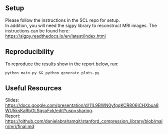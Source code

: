 ## Setup
Please follow the instructions in the SCL repo for setup.    
In addition, you will need the sigpy library to reconstruct MRI images. The instructions can be found here:
https://sigpy.readthedocs.io/en/latest/index.html

## Reproducibility
To reproduce the results show in the report below, run:
```
python main.py && python generate_plots.py
```

## Useful Resources
Slides: https://docs.google.com/presentation/d/11L9BWN0yfgqKCR806ICHXbua8WU5ksKaRbGLSgsoFxk/edit?usp=sharing.  
Report: https://github.com/danielabrahamgit/stanford_compression_library/blob/main/mri/final.md
